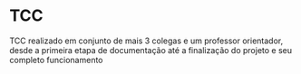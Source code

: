# TCC
TCC realizado em conjunto de mais 3 colegas e um professor orientador, desde a primeira etapa de documentação até a finalização do projeto e seu completo funcionamento
